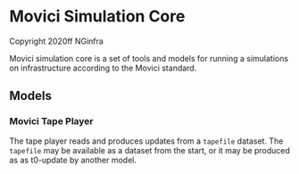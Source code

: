 # Movici Simulation Core
Copyright 2020ff NGinfra

Movici simulation core is a set of tools and models for running a simulations on infrastructure 
according to the Movici standard.

## Models
### Movici Tape Player
The tape player reads and produces updates from a `tapefile` dataset. The `tapefile` may be 
available as a dataset from the start, or it may be produced as as t0-update by another model.
